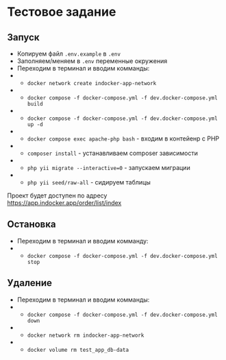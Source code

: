 # Тестовое задание

## Запуск
* Копируем файл `.env.example` в `.env`
* Заполняем/меняем в `.env` переменные окружения
* Переходим в терминал и вводим комманды:
* * `docker network create indocker-app-network`
* * `docker compose -f docker-compose.yml -f dev.docker-compose.yml build`
* * `docker compose -f docker-compose.yml -f dev.docker-compose.yml up -d`
* * `docker compose exec apache-php bash` - входим в контейенр c PHP
* * `composer install` - устанавливаем composer зависимости
* * `php yii migrate --interactive=0` - запускаем миграции
* * `php yii seed/raw-all` - сидируем таблицы

Проект будет доступен по адресу https://app.indocker.app/order/list/index

## Остановка
* Переходим в терминал и вводим комманду:
* * `docker compose -f docker-compose.yml -f dev.docker-compose.yml stop`

## Удаление
* Переходим в терминал и вводим комманды:
* * `docker compose -f docker-compose.yml -f dev.docker-compose.yml down`
* * `docker network rm indocker-app-network`
* * `docker volume rm test_app_db-data`